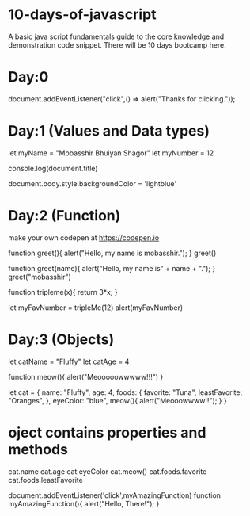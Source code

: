 # 10-days-of-javascript
A basic java script fundamentals guide to the core knowledge and demonstration code snippet. There will be 10 days bootcamp here.

Day:0
=======
document.addEventListener("click",() => alert("Thanks for clicking."));

Day:1 (Values and Data types)
=======

let myName = "Mobasshir Bhuiyan Shagor"
let myNumber = 12

console.log(document.title)

document.body.style.backgroundColor = 'lightblue'

Day:2 (Function)
=======

make your own codepen at https://codepen.io

function greet(){
  alert("Hello, my name is mobasshir.");
}
greet()

function greet(name){
  alert("Hello, my name is" + name + ".");
}
greet("mobasshir")

function tripleme(x){
  return 3*x;
}

let myFavNumber = tripleMe(12)
alert(myFavNumber)

Day:3 (Objects)
================

let catName = "Fluffy"
let catAge = 4

function meow(){
  alert("Meooooowwwww!!!")
}


let cat = {
  name: "Fluffy",
  age: 4,
  foods: {
    favorite: "Tuna",
    leastFavorite: "Oranges",
  },
  eyeColor: "blue",
  meow(){
  alert("Meooowwww!!");
  }
}

# oject contains properties and methods

cat.name 
cat.age
cat.eyeColor
cat.meow()
cat.foods.favorite
cat.foods.leastFavorite

document.addEventListener('click',myAmazingFunction)
function myAmazingFunction(){
  alert("Hello, There!");
}
